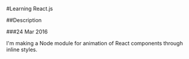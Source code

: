 #Learning React.js

##Description

###24 Mar 2016

I'm making a Node module for animation of React components through inline styles.
